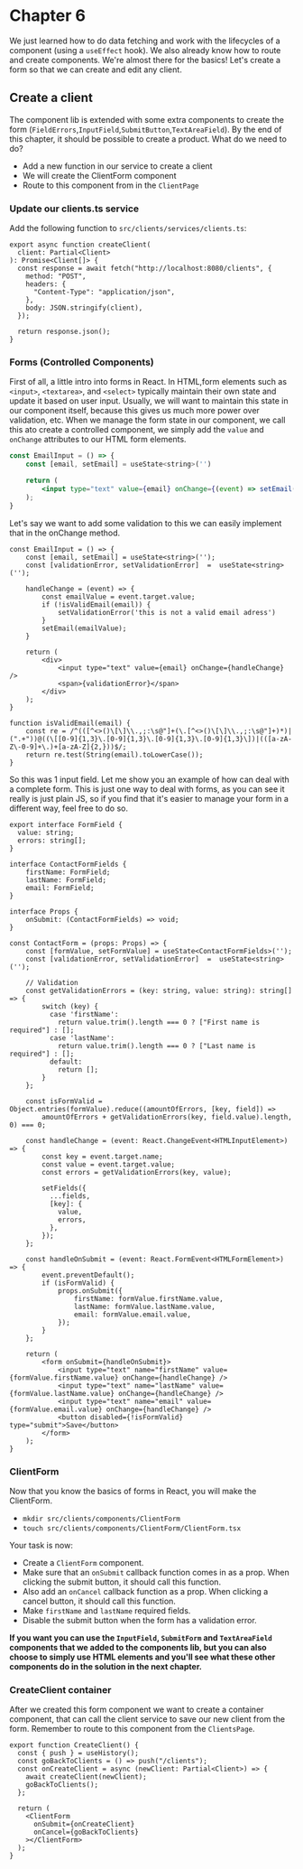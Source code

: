 # Chapter 6

We just learned how to do data fetching and work with the lifecycles of a component (using a `useEffect` hook).
We also already know how to route and create components. We're almost there for the basics! Let's create a form
so that we can create and edit any client.

## Create a client

The component lib is extended with some extra components to create the form (`FieldErrors`,`InputField`,`SubmitButton`,`TextAreaField`).
By the end of this chapter, it should be possible to create a product. What do we need to do?
- Add a new function in our service to create a client
- We will create the ClientForm component
- Route to this component from in the `ClientPage`

### Update our clients.ts service

Add the following function to `src/clients/services/clients.ts`:

```tsx
export async function createClient(
  client: Partial<Client>
): Promise<Client[]> {
  const response = await fetch("http://localhost:8080/clients", {
    method: "POST",
    headers: {
      "Content-Type": "application/json",
    },
    body: JSON.stringify(client),
  });

  return response.json();
}
```

### Forms (Controlled Components)

First of all, a little intro into forms in React. In HTML,form elements such as `<input>`, `<textarea>`,
and `<select>` typically maintain their own state and update it based on user input. 
Usually, we will want to maintain this state in our component itself, because this gives us much more power over validation, etc.
When we manage the form state in our component, we call this ato create a controlled component, we simply add the `value` and `onChange` attributes to our HTML form elements.
```jsx harmony
const EmailInput = () => {
    const [email, setEmail] = useState<string>('')

    return (
        <input type="text" value={email} onChange={(event) => setEmail(event.target.value)} />
    );
}
```

Let's say we want to add some validation to this we can easily implement that in the onChange method. 

```tsx
const EmailInput = () => {
    const [email, setEmail] = useState<string>('');
    const [validationError, setValidationError]  =  useState<string>('');
    
    handleChange = (event) => {
        const emailValue = event.target.value;
        if (!isValidEmail(email)) {
            setValidationError('this is not a valid email adress')
        }
        setEmail(emailValue);
    }

    return (
        <div>
            <input type="text" value={email} onChange={handleChange} />
            <span>{validationError}</span>
        </div>
    );
}

function isValidEmail(email) {
    const re = /^(([^<>()\[\]\\.,;:\s@"]+(\.[^<>()\[\]\\.,;:\s@"]+)*)|(".+"))@((\[[0-9]{1,3}\.[0-9]{1,3}\.[0-9]{1,3}\.[0-9]{1,3}\])|(([a-zA-Z\-0-9]+\.)+[a-zA-Z]{2,}))$/;
    return re.test(String(email).toLowerCase());
}
```

So this was 1 input field. Let me show you an example of how can deal with a complete form.
This is just one way to deal with forms, as you can see it really is just plain JS, so if you find 
that it's easier to manage your form in a different way, feel free to do so.

```tsx
export interface FormField {
  value: string;
  errors: string[];
}

interface ContactFormFields {
    firstName: FormField;
    lastName: FormField;
    email: FormField;
}

interface Props {
    onSubmit: (ContactFormFields) => void;
}

const ContactForm = (props: Props) => {
    const [formValue, setFormValue] = useState<ContactFormFields>('');
    const [validationError, setValidationError]  =  useState<string>('');
    
    // Validation
    const getValidationErrors = (key: string, value: string): string[] => {
        switch (key) {
          case 'firstName':
            return value.trim().length === 0 ? ["First name is required"] : [];
          case 'lastName':
            return value.trim().length === 0 ? ["Last name is required"] : [];
          default:
            return [];
        }
    };

    const isFormValid = Object.entries(formValue).reduce((amountOfErrors, [key, field]) =>
        amountOfErrors + getValidationErrors(key, field.value).length, 0) === 0;

    const handleChange = (event: React.ChangeEvent<HTMLInputElement>) => {
        const key = event.target.name;
        const value = event.target.value;
        const errors = getValidationErrors(key, value);

        setFields({
          ...fields,
          [key]: {
            value,
            errors,
          },
        });
    };

    const handleOnSubmit = (event: React.FormEvent<HTMLFormElement>) => {
        event.preventDefault();
        if (isFormValid) {
            props.onSubmit({
                firstName: formValue.firstName.value,
                lastName: formValue.lastName.value,
                email: formValue.email.value,
            });
        }
    };

    return (
        <form onSubmit={handleOnSubmit}>
            <input type="text" name="firstName" value={formValue.firstName.value} onChange={handleChange} />
            <input type="text" name="lastName" value={formValue.lastName.value} onChange={handleChange} />
            <input type="text" name="email" value={formValue.email.value} onChange={handleChange} />
            <button disabled={!isFormValid} type="submit">Save</button>
        </form>
    );
}
```

### ClientForm

Now that you know the basics of forms in React, you will make the ClientForm.

- `mkdir src/clients/components/ClientForm`
- `touch src/clients/components/ClientForm/ClientForm.tsx`

Your task is now: 
* Create a `ClientForm` component.
* Make sure that an `onSubmit` callback function comes in as a prop.
When clicking the submit button, it should call this function.
* Also add an `onCancel` callback function as a prop.
When clicking a cancel button, it should call this function.
* Make `firstName` and `lastName` required fields.
* Disable the submit button when the form has a validation error.

**If you want you can use the `InputField`, `SubmitForm` and `TextAreaField` components that we added to the components lib,
but you can also choose to simply use HTML elements and you'll see what these other components do in the solution in the next chapter.**

### CreateClient container
After we created this form component we want to create a container component, that can call the client service to save
our new client from the form.
Remember to route to this component from the `ClientsPage`.

```tsx
export function CreateClient() {
  const { push } = useHistory();
  const goBackToClients = () => push("/clients");
  const onCreateClient = async (newClient: Partial<Client>) => {
    await createClient(newClient);
    goBackToClients();
  };

  return (
    <ClientForm
      onSubmit={onCreateClient}
      onCancel={goBackToClients}
    ></ClientForm>
  );
}
```


